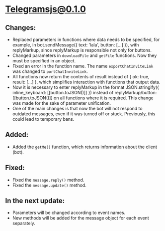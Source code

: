 # Telegramsjs@0.1.0

## Changes:
- Replaced parameters in functions where data needs to be specified, for example, in bot.sendMessage({ text: 'lala', button: [...] }), with replyMarkup, since replyMarkup is responsible not only for buttons.
- Changed parameters in `downloadFile` and `getFile` functions. Now they must be specified in an object.
- Fixed an error in the function name. The name `exportChatInviteLink` was changed to `portChatInviteLink`.
- All functions now return the contents of result instead of { ok: true, result: [...] }, which simplifies interaction with functions that output data.
- Now it is necessary to enter replyMarkup in the format JSON.stringify({ inline_keyboard: [[button.toJSON()]] }) instead of replyMarkup/button: [[button.toJSON()]] on all functions where it is required. This change was made for the sake of parameter unification.
- One of the main changes is that now the bot will not respond to outdated messages, even if it was turned off or stuck. Previously, this could lead to temporary bans.

## Added:
- Added the `getMe()` function, which returns information about the client (bot).


## Fixed:
- Fixed the `message.reply()` method.
- Fixed the `message.update()` method.

## In the next update:
- Parameters will be changed according to event names.
- New methods will be added for the message object for each event separately.